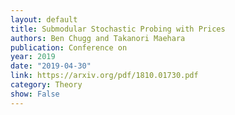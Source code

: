 ```yaml
---
layout: default 
title: Submodular Stochastic Probing with Prices 
authors: Ben Chugg and Takanori Maehara 
publication: Conference on 
year: 2019 
date: "2019-04-30"
link: https://arxiv.org/pdf/1810.01730.pdf
category: Theory
show: False
---
```

